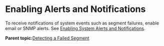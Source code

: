 # Enabling Alerts and Notifications 

To receive notifications of system events such as segment failures, enable email or SNMP alerts. See [Enabling System Alerts and Notifications](../../managing/monitor.html).

**Parent topic:**[Detecting a Failed Segment](../../highavail/topics/g-detecting-a-failed-segment.html)

